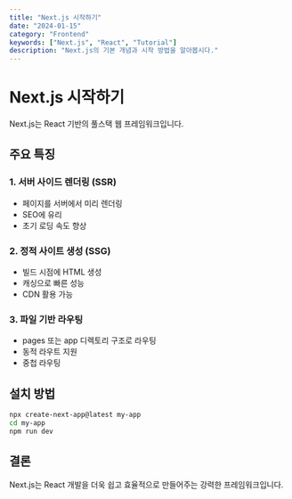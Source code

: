 ```yaml
---
title: "Next.js 시작하기"
date: "2024-01-15"
category: "Frontend"
keywords: ["Next.js", "React", "Tutorial"]
description: "Next.js의 기본 개념과 시작 방법을 알아봅시다."
---
```


# Next.js 시작하기

Next.js는 React 기반의 풀스택 웹 프레임워크입니다.

## 주요 특징

### 1. 서버 사이드 렌더링 (SSR)
- 페이지를 서버에서 미리 렌더링
- SEO에 유리
- 초기 로딩 속도 향상

### 2. 정적 사이트 생성 (SSG)
- 빌드 시점에 HTML 생성
- 캐싱으로 빠른 성능
- CDN 활용 가능

### 3. 파일 기반 라우팅
- pages 또는 app 디렉토리 구조로 라우팅
- 동적 라우트 지원
- 중첩 라우팅

## 설치 방법

```bash
npx create-next-app@latest my-app
cd my-app
npm run dev
```

## 결론

Next.js는 React 개발을 더욱 쉽고 효율적으로 만들어주는 강력한 프레임워크입니다.
